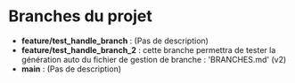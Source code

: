 # Branches du projet

- **feature/test_handle_branch** : (Pas de description)
- **feature/test_handle_branch_2** : cette branche permettra de tester la génération auto du fichier de gestion de branche : 'BRANCHES.md' (v2)
- **main** : (Pas de description)
